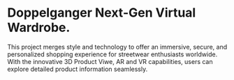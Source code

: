 # Doppelganger  Next-Gen Virtual Wardrobe. 
This project merges style and technology to offer an immersive, secure, and personalized shopping experience for streetwear enthusiasts worldwide. With the innovative 3D Product Viwe, AR and VR capabilities, users can explore detailed product information seamlessly.
